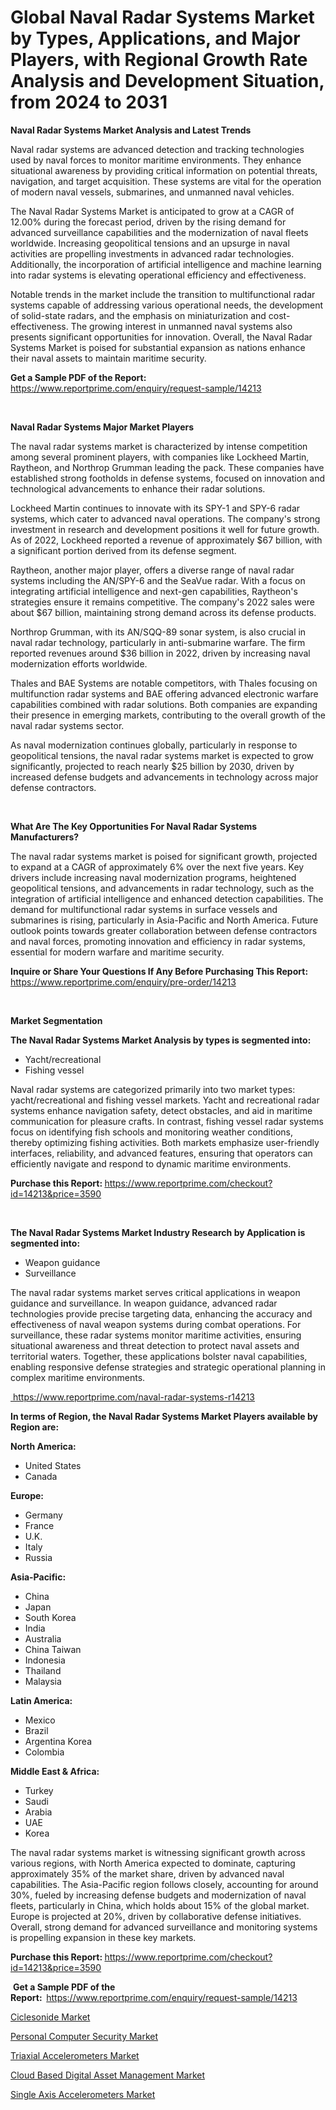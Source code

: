 <p><h1>Global Naval Radar Systems Market by Types, Applications, and Major Players, with Regional Growth Rate Analysis and Development Situation, from 2024 to 2031</h1></p><p><strong>Naval Radar Systems Market Analysis and Latest Trends</strong></p>
<p><p>Naval radar systems are advanced detection and tracking technologies used by naval forces to monitor maritime environments. They enhance situational awareness by providing critical information on potential threats, navigation, and target acquisition. These systems are vital for the operation of modern naval vessels, submarines, and unmanned naval vehicles.</p><p>The Naval Radar Systems Market is anticipated to grow at a CAGR of 12.00% during the forecast period, driven by the rising demand for advanced surveillance capabilities and the modernization of naval fleets worldwide. Increasing geopolitical tensions and an upsurge in naval activities are propelling investments in advanced radar technologies. Additionally, the incorporation of artificial intelligence and machine learning into radar systems is elevating operational efficiency and effectiveness.</p><p>Notable trends in the market include the transition to multifunctional radar systems capable of addressing various operational needs, the development of solid-state radars, and the emphasis on miniaturization and cost-effectiveness. The growing interest in unmanned naval systems also presents significant opportunities for innovation. Overall, the Naval Radar Systems Market is poised for substantial expansion as nations enhance their naval assets to maintain maritime security.</p></p>
<p><strong>Get a Sample PDF of the Report:&nbsp;</strong> <a href="https://www.reportprime.com/enquiry/request-sample/14213?utm_campaign=112&utm_medium=2&utm_source=Github&utm_content=ia&utm_term=02102024&utm_id=naval-radar-systems">https://www.reportprime.com/enquiry/request-sample/14213</a></p>
<p>&nbsp;</p>
<p><strong>Naval Radar Systems Major Market Players</strong></p>
<p><p>The naval radar systems market is characterized by intense competition among several prominent players, with companies like Lockheed Martin, Raytheon, and Northrop Grumman leading the pack. These companies have established strong footholds in defense systems, focused on innovation and technological advancements to enhance their radar solutions.</p><p>Lockheed Martin continues to innovate with its SPY-1 and SPY-6 radar systems, which cater to advanced naval operations. The company's strong investment in research and development positions it well for future growth. As of 2022, Lockheed reported a revenue of approximately $67 billion, with a significant portion derived from its defense segment.</p><p>Raytheon, another major player, offers a diverse range of naval radar systems including the AN/SPY-6 and the SeaVue radar. With a focus on integrating artificial intelligence and next-gen capabilities, Raytheon's strategies ensure it remains competitive. The company's 2022 sales were about $67 billion, maintaining strong demand across its defense products.</p><p>Northrop Grumman, with its AN/SQQ-89 sonar system, is also crucial in naval radar technology, particularly in anti-submarine warfare. The firm reported revenues around $36 billion in 2022, driven by increasing naval modernization efforts worldwide.</p><p>Thales and BAE Systems are notable competitors, with Thales focusing on multifunction radar systems and BAE offering advanced electronic warfare capabilities combined with radar solutions. Both companies are expanding their presence in emerging markets, contributing to the overall growth of the naval radar systems sector.</p><p>As naval modernization continues globally, particularly in response to geopolitical tensions, the naval radar systems market is expected to grow significantly, projected to reach nearly $25 billion by 2030, driven by increased defense budgets and advancements in technology across major defense contractors.</p></p>
<p>&nbsp;</p>
<p><strong>What Are The Key Opportunities For Naval Radar Systems Manufacturers?</strong></p>
<p><p>The naval radar systems market is poised for significant growth, projected to expand at a CAGR of approximately 6% over the next five years. Key drivers include increasing naval modernization programs, heightened geopolitical tensions, and advancements in radar technology, such as the integration of artificial intelligence and enhanced detection capabilities. The demand for multifunctional radar systems in surface vessels and submarines is rising, particularly in Asia-Pacific and North America. Future outlook points towards greater collaboration between defense contractors and naval forces, promoting innovation and efficiency in radar systems, essential for modern warfare and maritime security.</p></p>
<p><strong>Inquire or Share Your Questions If Any Before Purchasing This Report:</strong> <a href="https://www.reportprime.com/enquiry/pre-order/14213?utm_campaign=112&utm_medium=2&utm_source=Github&utm_content=ia&utm_term=02102024&utm_id=naval-radar-systems">https://www.reportprime.com/enquiry/pre-order/14213</a></p>
<p>&nbsp;</p>
<p><strong>Market Segmentation</strong></p>
<p><strong>The Naval Radar Systems Market Analysis by types is segmented into:</strong></p>
<p><ul><li>Yacht/recreational</li><li>Fishing vessel</li></ul></p>
<p><p>Naval radar systems are categorized primarily into two market types: yacht/recreational and fishing vessel markets. Yacht and recreational radar systems enhance navigation safety, detect obstacles, and aid in maritime communication for pleasure crafts. In contrast, fishing vessel radar systems focus on identifying fish schools and monitoring weather conditions, thereby optimizing fishing activities. Both markets emphasize user-friendly interfaces, reliability, and advanced features, ensuring that operators can efficiently navigate and respond to dynamic maritime environments.</p></p>
<p><strong>Purchase this Report:&nbsp;</strong><a href="https://www.reportprime.com/checkout?id=14213&price=3590&utm_campaign=112&utm_medium=2&utm_source=Github&utm_content=ia&utm_term=02102024&utm_id=naval-radar-systems">https://www.reportprime.com/checkout?id=14213&price=3590</a></p>
<p>&nbsp;</p>
<p><strong>The Naval Radar Systems Market Industry Research by Application is segmented into:</strong></p>
<p><ul><li>Weapon guidance</li><li>Surveillance</li></ul></p>
<p><p>The naval radar systems market serves critical applications in weapon guidance and surveillance. In weapon guidance, advanced radar technologies provide precise targeting data, enhancing the accuracy and effectiveness of naval weapon systems during combat operations. For surveillance, these radar systems monitor maritime activities, ensuring situational awareness and threat detection to protect naval assets and territorial waters. Together, these applications bolster naval capabilities, enabling responsive defense strategies and strategic operational planning in complex maritime environments.</p></p>
<p><a href="https://www.reportprime.com/naval-radar-systems-r14213?utm_campaign=112&utm_medium=2&utm_source=Github&utm_content=ia&utm_term=02102024&utm_id=naval-radar-systems">&nbsp;https://www.reportprime.com/naval-radar-systems-r14213</a></p>
<p><strong>In terms of Region, the Naval Radar Systems Market Players available by Region are:</strong></p>
<p>
    <p> <strong> North America: </strong>
        <ul>
            <li>United States</li>
            <li>Canada</li>
        </ul>
        </p> 
    <p> <strong> Europe: </strong>
        <ul>
            <li>Germany</li>
            <li>France</li>
            <li>U.K.</li>
            <li>Italy</li>
            <li>Russia</li>
        </ul>
        </p> 
    <p> <strong> Asia-Pacific: </strong>
        <ul>
            <li>China</li>
            <li>Japan</li>
            <li>South Korea</li>
            <li>India</li>
            <li>Australia</li>
            <li>China Taiwan</li>
            <li>Indonesia</li>
            <li>Thailand</li>
            <li>Malaysia</li>
        </ul>
        </p> 
    <p> <strong> Latin America: </strong>
        <ul>
            <li>Mexico</li>
            <li>Brazil</li>
            <li>Argentina Korea</li>
            <li>Colombia</li>
        </ul>
        </p> 
    <p> <strong> Middle East & Africa: </strong>
        <ul>
            <li>Turkey</li>
            <li>Saudi</li>
            <li>Arabia</li>
            <li>UAE</li>
            <li>Korea</li>
        </ul>
    </p>
    </p>
<p><p>The naval radar systems market is witnessing significant growth across various regions, with North America expected to dominate, capturing approximately 35% of the market share, driven by advanced naval capabilities. The Asia-Pacific region follows closely, accounting for around 30%, fueled by increasing defense budgets and modernization of naval fleets, particularly in China, which holds about 15% of the global market. Europe is projected at 20%, driven by collaborative defense initiatives. Overall, strong demand for advanced surveillance and monitoring systems is propelling expansion in these key markets.</p></p>
<p><strong>Purchase this Report: </strong><a href="https://www.reportprime.com/checkout?id=14213&price=3590&utm_campaign=112&utm_medium=2&utm_source=Github&utm_content=ia&utm_term=02102024&utm_id=naval-radar-systems">https://www.reportprime.com/checkout?id=14213&price=3590</a></p>
<p>&nbsp;<strong>Get a Sample PDF of the Report:&nbsp;&nbsp;</strong><a href="https://www.reportprime.com/enquiry/request-sample/14213?utm_campaign=112&utm_medium=2&utm_source=Github&utm_content=ia&utm_term=02102024&utm_id=naval-radar-systems">https://www.reportprime.com/enquiry/request-sample/14213</a></p>
<p><strong></strong></p>
<p><p><a href="https://github.com/EugeneMBlackman/Market-Research-Report-List-1/blob/main/ciclesonide-market.md?utm_campaign=112&utm_medium=2&utm_source=Github&utm_content=ia&utm_term=02102024&utm_id=naval-radar-systems">Ciclesonide Market</a></p><p><a href="https://github.com/WILSONTANNISHA/Market-Research-Report-List-1/blob/main/personal-computer-security-market.md?utm_campaign=112&utm_medium=2&utm_source=Github&utm_content=ia&utm_term=02102024&utm_id=naval-radar-systems">Personal Computer Security Market</a></p><p><a href="https://issuu.com/reportprime-2/docs/triaxial-accelerometers-market-size_57c3c0f5078450?utm_campaign=112&utm_medium=2&utm_source=Github&utm_content=ia&utm_term=02102024&utm_id=naval-radar-systems">Triaxial Accelerometers Market</a></p><p><a href="https://www.linkedin.com/pulse/global-cloud-based-digital-asset-management-market-focus-application-o9y4f?utm_campaign=112&utm_medium=2&utm_source=Github&utm_content=ia&utm_term=02102024&utm_id=naval-radar-systems">Cloud Based Digital Asset Management Market</a></p><p><a href="https://issuu.com/reportprime-2/docs/single-axis-accelerometers-market-s_7687fdf4da553b?utm_campaign=112&utm_medium=2&utm_source=Github&utm_content=ia&utm_term=02102024&utm_id=naval-radar-systems">Single Axis Accelerometers Market</a></p></p>